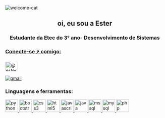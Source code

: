 ![welcome-cat](https://github.com/EsterMaysa/EsterMaysa/assets/112183966/6110e404-1519-4818-bb18-ae076692c273)

<h2 align='center'> oi, eu sou a Ester </h2>

<h3 align="center">Estudante da Etec do 3° ano- Desenvolvimento de Sistemas</h3><p align="left"> <a href="https://github.com/ryo-ma/github-profile-trophy">

<h3 align="left">Conecte-se ⚡ comigo:</h3><p align="left">

<a href="https://instagram.com/@ester_maysa" target="blank"><img align="center" src="https://raw.githubusercontent.com/rahuldkjain/github-profile-readme-generator/master/src/images/icons/Social/instagram.svg" alt="@ester_maysa" height="30" width="40" /></a >
</p>

[![gmail](https://img.shields.io/badge/Gmail-D14836?style=for-the-badge&logo=gmail&logoColor=white)](mailto:estermaysa2@gmail.com)

### Linguagens e ferramentas:
<p align="left"> <a href="https://www.python.org" target="_blank" rel="noreferrer"> <img src="https://i.pinimg.com/originals/51/c4/97/51c49724e1538ccccedf3933acafdac9.png" alt="python" width="40" height="40"/> </a> <a href="https://getbootstrap.com" target="_blank" rel="noreferrer"> <img src="https://i.pinimg.com/originals/00/35/78/003578c6d79125253f3f494e5d7e0249.png" alt="bootstrap" width="40" height="40"/> </a> <a href="https://www.w3schools.com/css/" target="_blank" rel="noreferrer"> <img src="https://i.pinimg.com/originals/e5/cf/56/e5cf56904e814c38c8ffb59c8c80e0f2.png" alt="css3" width="40" height="40"/> </a> <a href="https://www.w3.org/html/" target="_blank" rel="noreferrer"> <img src="https://i.pinimg.com/originals/9a/af/82/9aaf82a3c7170af298ce11220527dcc3.png" alt="html5" width="40" height="40"/> </a> <a href="https://developer.mozilla.org/en-US/docs/Web/JavaScript" target="_blank" rel="noreferrer"> <img src="https://i.pinimg.com/originals/6f/b3/8d/6fb38d5220adc068307ba05acdca7d5d.png" alt="javascript" width="40" height="40"/> </a> <a href="https://www.java.com" target="_blank" rel="noreferrer"> <img src="https://i.pinimg.com/originals/6b/53/0d/6b530de8d6fba3bcdba3703fd5c9bbc7.png" alt="java" width="40" height="40"/> </a> <a href="https://www.microsoft.com/en-us/sql-server" target="_blank" rel="noreferrer"> <img src="https://i.pinimg.com/originals/41/53/0c/41530cb2384f5cc5dc0fa4286a6e08de.png" alt="mssql" width="40" height="40"/> </a> <a href="https://www.mysql.com/" target="_blank" rel="noreferrer"> <img src="https://i.pinimg.com/originals/81/a8/ed/81a8edd1ecc29ad38cccbb7fbecba309.png" alt="mysql" width="40" height="40"/> </a> <a href="https://www.php.net" target="_blank" rel="noreferrer"> <img src="https://i.pinimg.com/originals/8d/9c/3d/8d9c3d358321fa8d3e47791ec52c0710.png" alt="php" width="40" height="40"/> </a> </p>
